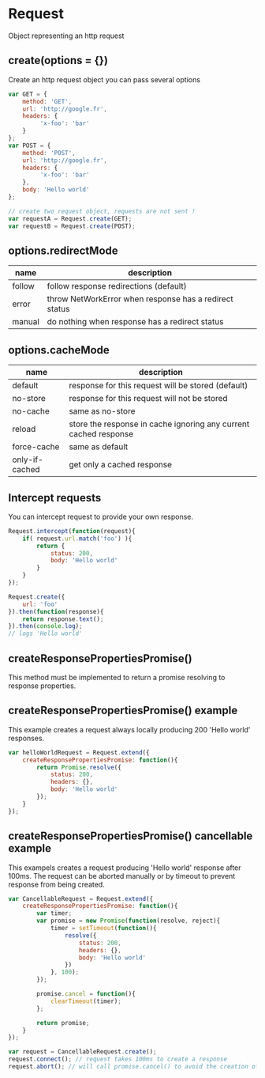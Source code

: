 # Request

Object representing an http request

## create(options = {})

Create an http request object you can pass several options

```javascript
var GET = {
	method: 'GET',
	url: 'http://google.fr',
	headers: {
		 'x-foo': 'bar'
	}
};
var POST = {
	method: 'POST',
	url: 'http://google.fr',
	headers: {
		 'x-foo': 'bar'
	},
	body: 'Hello world'
};

// create two request object, requests are not sent !
var requestA = Request.create(GET);
var requestB = Request.create(POST);
```

## options.redirectMode

name | description
---- | -----------
follow | follow response redirections (default)
error | throw NetWorkError when response has a redirect status
manual | do nothing when response has a redirect status

## options.cacheMode

name | description
---- | -----------
default | response for this request will be stored (default)
no-store | response for this request will not be stored
no-cache | same as no-store
reload | store the response in cache ignoring any current cached response
force-cache | same as default
only-if-cached | get only a cached response

## Intercept requests

You can intercept request to provide your own response.

```javascript
Request.intercept(function(request){
	if( request.url.match('foo') ){
		return {
			status: 200,
			body: 'Hello world'
		}
	}
});

Request.create({
	url: 'foo'
}).then(function(response){
	return response.text();
}).then(console.log);
// logs 'Hello world'
```

## createResponsePropertiesPromise()

This method must be implemented to return a promise resolving to response properties.  

## createResponsePropertiesPromise() example

This example creates a request always locally producing 200 'Hello world' responses.

```javascript
var helloWorldRequest = Request.extend({
	createResponsePropertiesPromise: function(){
		return Promise.resolve({
			status: 200,
			headers: {},
			body: 'Hello world'
		});
	}
});
```

## createResponsePropertiesPromise() cancellable example

This exampels creates a request producing 'Hello world' response after 100ms. The request can be aborted manually or by timeout to prevent response from being created.

```javascript
var CancellableRequest = Request.extend({
	createResponsePropertiesPromise: function(){
		var timer;
		var promise = new Promise(function(resolve, reject){
			timer = setTimeout(function(){
				resolve({
					status: 200,
					headers: {},
					body: 'Hello world'
				})
			}, 100);
		});

		promise.cancel = function(){
			clearTimeout(timer);
		};

		return promise;
	}
});

var request = CancellableRequest.create();
request.connect(); // request takes 100ms to create a response
request.abort(); // will call promise.cancel() to avoid the creation of a useless response
```
